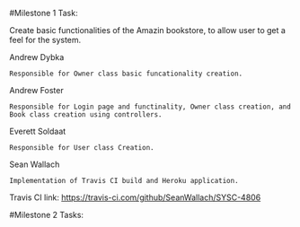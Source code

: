 #Milestone 1 Task:
    
   Create basic functionalities of the Amazin bookstore, to allow user to get a feel for the system.

Andrew Dybka

    Responsible for Owner class basic funcationality creation.

Andrew Foster

    Responsible for Login page and functinality, Owner class creation, and  Book class creation using controllers.
    
Everett Soldaat

    Responsible for User class Creation. 

Sean Wallach

    Implementation of Travis CI build and Heroku application.


Travis CI link:
https://travis-ci.com/github/SeanWallach/SYSC-4806

#Milestone 2 Tasks:
